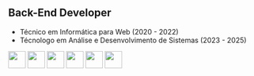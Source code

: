 ## Back-End Developer

- Técnico em Informática para Web (2020 - 2022)
- Técnologo em Análise e Desenvolvimento de Sistemas (2023 - 2025)

<div style="display: inline">
            <img width='35' height='35' src="https://cdn.jsdelivr.net/gh/devicons/devicon@latest/icons/java/java-original.svg" />
  <img width='35' height='35' src="https://cdn.jsdelivr.net/gh/devicons/devicon@latest/icons/javascript/javascript-original.svg" />
  <img width='35' height='35' src="https://cdn.jsdelivr.net/gh/devicons/devicon@latest/icons/mysql/mysql-original-wordmark.svg" />
  <img width='35' height='35' src="https://cdn.jsdelivr.net/gh/devicons/devicon@latest/icons/react/react-original.svg" />
  <img width='35' height='35' src="https://www.svgrepo.com/show/452075/node-js.svg" />               
<img width='35' height='35' src="https://www.svgrepo.com/show/374167/vite.svg" />
</div>
